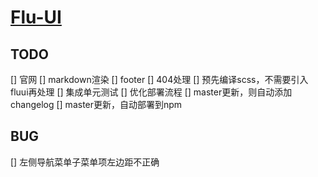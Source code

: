 # [Flu-UI](https://Conjurator.github.io/Flu-UI/)

## TODO
[] 官网
  [] markdown渲染
  [] footer
  [] 404处理
[] 预先编译scss，不需要引入fluui再处理
[] 集成单元测试
[] 优化部署流程
  [] master更新，则自动添加changelog
  [] master更新，自动部署到npm
## BUG
[] 左侧导航菜单子菜单项左边距不正确

